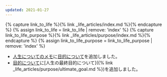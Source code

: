 ```yaml
---
updated: 2021-01-27
---
```

{% capture link_to_life %}{% link _life_articles/index.md %}{% endcapture %}
{% assign link_to_life = link_to_life | remove: 'index' %}
{% capture link_to_life_purpose %}{% link _life_articles/purpose/index.md %}{% endcapture %}
{% assign link_to_life_purpose = link_to_life_purpose | remove: 'index' %}

- [人生についてのメモ]({{link_to_life}})に[目的について]({{link_to_life_purpose}})を追加しました。
- [目的について]({{link_to_life_purpose}})に[人生の最終目的について]({% link _life_articles/purpose/ultimate_goal.md %})を追加しました。